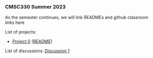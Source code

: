 ### CMSC330 Summer 2023 

As the semester continues, we will link READMEs and github classroom links here


List of projects:

+ [Project 0](https://classroom.github.com/a/g7k_E1se) ([README](https://github.com/cmsc330-summer23/summer23/blob/master/projects/project0/README.md))


List of discussions:
[Discussion 1](https://classroom.github.com/assignment-invitations/57b307643b6c5da4eedb3e64094b9acf/status)

